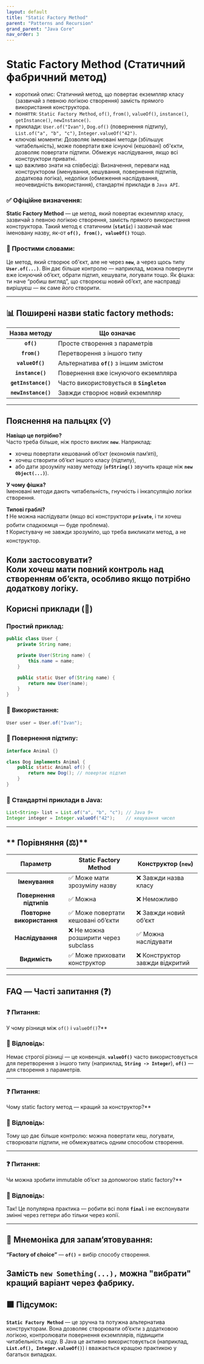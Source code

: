 ```yaml
---
layout: default
title: "Static Factory Method"
parent: "Patterns and Recursion"
grand_parent: "Java Core"
nav_order: 3
---
```


# Static Factory Method (Статичний фабричний метод)

*   короткий опис: Статичний метод, що повертає екземпляр класу (зазвичай з певною логікою створення) замість прямого використання конструктора.
*   поняття: `Static Factory Method`, `of()`, `from()`, `valueOf()`, `instance()`, `getInstance()`, `newInstance()`.
*   приклади: `User.of("Ivan")`, `Dog.of()` (повернення підтипу), `List.of("a", "b", "c")`, `Integer.valueOf("42")`.
*   ключові моменти: Дозволяє іменовані методи (збільшує читабельність), може повертати вже існуючі (кешовані) об'єкти, дозволяє повертати підтипи. Обмежує наслідування, якщо всі конструктори приватні.
*   що важливо знати на співбесіді: Визначення, переваги над конструктором (іменування, кешування, повернення підтипів, додаткова логіка), недоліки (обмеження наслідування, неочевидність використання), стандартні приклади в `Java API`.

### **✅ Офіційне визначення:**

**Static Factory Method** — це метод, який повертає екземпляр класу, зазвичай з певною логікою створення, замість прямого використання конструктора. Такий метод є статичним (**`static`**) і зазвичай має іменовану назву, як-от **`of(), from(), valueOf()`** тощо.

### **🧠 Простими словами:**

Це метод, який створює об'єкт, але не через **`new`**, а через щось типу **`User.of(...)`**. Він дає більше контролю — наприклад, можна повернути вже існуючий об’єкт, обрати підтип, кешувати, логувати тощо. Як фішка: ти наче “робиш вигляд”, що створюєш новий об’єкт, але насправді вирішуєш — як саме його створити.

---

## **📊 Поширені назви static factory methods:**



| Назва методу | Що означає |
| :---: | ----- |
| **`of()`** | Просте створення з параметрів |
| **`from()`** | Перетворення з іншого типу |
| **`valueOf()`** | Альтернатива **`of()`** з іншим змістом |
| **`instance()`** | Повернення вже існуючого екземпляра |
| **`getInstance()`** | Часто використовується в **`Singleton`** |
| **`newInstance()`** | Завжди створює новий екземпляр |

---

## **Пояснення на пальцях (💡)**

**Навіщо це потрібно?**  
Часто треба більше, ніж просто виклик **`new`**. Наприклад:

* хочеш повертати кешований обʼєкт (економія памʼяті),
* хочеш створити обʼєкт іншого класу (підтипу),
* або дати зрозумілу назву методу (**`ofString()`** звучить краще ніж **`new Object(...)`**).

**У чому фішка?**  
Іменовані методи дають читабельність, гнучкість і інкапсуляцію логіки створення.

**Типові граблі?**  
❗ Не можна наслідувати (якщо всі конструктори **`private`**, і ти хочеш робити спадкоємця — буде проблема).  
❗ Користувачу не завжди зрозуміло, що треба викликати метод, а не конструктор.

**Коли застосовувати?**  
Коли хочеш мати повний контроль над створенням об’єкта, особливо якщо потрібно додаткову логіку.
---

## **Корисні приклади (🧪)**

###  **Простий приклад:**

```java
public class User {
    private String name;

    private User(String name) {
        this.name = name;
    }

    public static User of(String name) {
        return new User(name);
    }
}
```
### **🔻 Використання:**

```java
User user = User.of("Ivan");
```
### **🔻 Повернення підтипу:**

```java
interface Animal {}

class Dog implements Animal {
    public static Animal of() {
        return new Dog(); // повертає підтип
    }
}
```
### **🔻 Стандартні приклади в Java:**

```java
List<String> list = List.of("a", "b", "c"); // Java 9+
Integer integer = Integer.valueOf("42");    // кешування чисел
```
---

## ** Порівняння (⚖️)**

| Параметр | Static Factory Method | Конструктор (`new`) |
| :---: | ----- | ----- |
| **Іменування** | ✅ Може мати зрозумілу назву | ❌ Завжди назва класу |
| **Повернення підтипів** | ✅ Можна | ❌ Неможливо |
| **Повторне використання** | ✅ Може повертати кешовані обʼєкти | ❌ Завжди новий обʼєкт |
| **Наслідування** | ❌ Не можна розширити через subclass | ✅ Можна наслідувати |
| **Видимість** | ✅ Може приховати конструктор | ❌ Конструктор завжди відкритий |

---

## **FAQ — Часті запитання (❓)**

### **❓ Питання:**

 У чому різниця між `of()` і `valueOf()`?**

### **💬 Відповідь:**





Немає строгої різниці — це конвенція. **`valueOf()`** часто використовується для перетворення з іншого типу (наприклад, **`String -> Integer`**), **`of()`** — для створення з параметрів.

---

### **❓ Питання:**

 Чому static factory метод — кращий за конструктор?**

### **💬 Відповідь:**





Тому що дає більше контролю: можна повертати кеш, логувати, створювати підтипи, не обмежуватись одним способом створення.

---

### **❓ Питання:**

 Чи можна зробити immutable обʼєкт за допомогою static factory?**

### **💬 Відповідь:**





Так\! Це популярна практика — робити всі поля **`final`** і не експонувати змінні через геттери або тільки через копії.

---

## **🧠 Мнемоніка для запам’ятовування:**

**“Factory of choice”** — **`of()`** \= вибір способу створення.

Замість **`new Something(...),`** можна "вибрати" кращий варіант через фабрику.
---

## **🟩 Підсумок:**

**`Static Factory Method`** — це зручна та потужна альтернатива конструкторам. Вона дозволяє створювати об’єкти з додатковою логікою, контролювати повернення екземплярів, підвищити читабельність коду. В Java це активно використовується (наприклад, **`List.of(), Integer.valueOf()`**) і вважається кращою практикою у багатьох випадках.